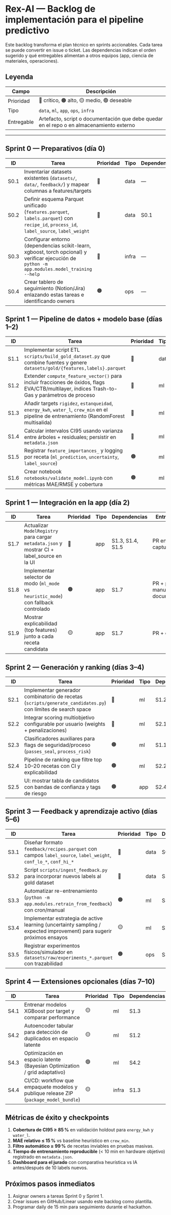 # Rex-AI — Backlog de implementación para el pipeline predictivo

Este backlog transforma el plan técnico en sprints accionables. Cada tarea se puede convertir en issue o ticket. Las dependencias indican el orden sugerido y qué entregables alimentan a otros equipos (app, ciencia de materiales, operaciones).

## Leyenda

| Campo | Descripción |
| --- | --- |
| Prioridad | 🔴 crítico, 🟠 alto, 🟡 medio, 🟢 deseable |
| Tipo | `data`, `ml`, `app`, `ops`, `infra` |
| Entregable | Artefacto, script o documentación que debe quedar en el repo o en almacenamiento externo |

---

## Sprint 0 — Preparativos (día 0)

| ID | Tarea | Prioridad | Tipo | Dependencias | Entregable |
| --- | --- | --- | --- | --- | --- |
| S0.1 | Inventariar datasets existentes (`datasets/`, `data/`, `feedback/`) y mapear columnas a features/targets | 🔴 | data | — | `docs/data_inventory.md` |
| S0.2 | Definir esquema Parquet unificado (`features.parquet`, `labels.parquet`) con `recipe_id`, `process_id`, `label_source`, `label_weight` | 🔴 | data | S0.1 | `datasets/schema.yaml` |
| S0.3 | Configurar entorno (dependencias scikit-learn, xgboost, torch opcional) y verificar ejecución de `python -m app.modules.model_training --help` | 🔴 | infra | — | Log de instalación + `requirements-lock.txt` opcional |
| S0.4 | Crear tablero de seguimiento (Notion/Jira) enlazando estas tareas e identificando owners | 🟠 | ops | — | URL del tablero |

## Sprint 1 — Pipeline de datos + modelo base (días 1–2)

| ID | Tarea | Prioridad | Tipo | Dependencias | Entregable |
| --- | --- | --- | --- | --- | --- |
| S1.1 | Implementar script ETL `scripts/build_gold_dataset.py` que combine fuentes y genere `datasets/gold/{features,labels}.parquet` | 🔴 | data | S0.2 | Script + Parquet de muestra |
| S1.2 | Extender `compute_feature_vector()` para incluir fracciones de óxidos, flags EVA/CTB/multilayer, índices Trash-to-Gas y parámetros de proceso | 🔴 | ml | S1.1 | PR con cambios + pruebas unitarias |
| S1.3 | Añadir targets `rigidez`, `estanqueidad`, `energy_kwh`, `water_l`, `crew_min` en el pipeline de entrenamiento (RandomForest multisalida) | 🔴 | ml | S1.1 | `data/models/rexai_regressor.joblib`, `metadata.json` |
| S1.4 | Calcular intervalos CI95 usando varianza entre árboles + residuales; persistir en `metadata.json` | 🔴 | ml | S1.3 | Campos `confidence_interval` por target |
| S1.5 | Registrar `feature_importances_` y logging por receta (`ml_prediction`, `uncertainty`, `label_source`) | 🟠 | ml | S1.3 | Actualización en `app/modules/model_registry.py` |
| S1.6 | Crear notebook `notebooks/validate_model.ipynb` con métricas MAE/RMSE y cobertura | 🟠 | ml | S1.3 | Notebook con gráficos guardados |

## Sprint 1 — Integración en la app (día 2)

| ID | Tarea | Prioridad | Tipo | Dependencias | Entregable |
| --- | --- | --- | --- | --- | --- |
| S1.7 | Actualizar `ModelRegistry` para cargar `metadata.json` y mostrar CI + label_source en la UI | 🔴 | app | S1.3, S1.4, S1.5 | PR en `app/` + capturas UI |
| S1.8 | Implementar selector de modo (`ml_mode` vs `heuristic_mode`) con fallback controlado | 🟠 | app | S1.7 | PR + prueba manual documentada |
| S1.9 | Mostrar explicabilidad (top features) junto a cada receta candidata | 🟡 | app | S1.7 | PR + captura |

## Sprint 2 — Generación y ranking (días 3–4)

| ID | Tarea | Prioridad | Tipo | Dependencias | Entregable |
| --- | --- | --- | --- | --- | --- |
| S2.1 | Implementar generador combinatorio de recetas (`scripts/generate_candidates.py`) con límites de search space | 🔴 | ml | S1.2 | Script + JSON de candidatos |
| S2.2 | Integrar scoring multiobjetivo configurable por usuario (weights + penalizaciones) | 🔴 | ml | S2.1 | Función `score_recipe()` con tests |
| S2.3 | Clasificadores auxiliares para flags de seguridad/proceso (`passes_seal`, `process_risk`) | 🟠 | ml | S1.1 | Modelos guardados + métricas |
| S2.4 | Pipeline de ranking que filtre top 10–20 recetas con CI y explicabilidad | 🟠 | ml | S2.2, S2.3 | `scripts/rank_candidates.py` |
| S2.5 | UI: mostrar tabla de candidatos con bandas de confianza y tags de riesgo | 🟠 | app | S2.4 | PR + captura |

## Sprint 3 — Feedback y aprendizaje activo (días 5–6)

| ID | Tarea | Prioridad | Tipo | Dependencias | Entregable |
| --- | --- | --- | --- | --- | --- |
| S3.1 | Diseñar formato `feedback/recipes.parquet` con campos `label_source`, `label_weight`, `conf_lo_*`, `conf_hi_*` | 🔴 | data | S0.2 | Esquema + ejemplo |
| S3.2 | Script `scripts/ingest_feedback.py` para incorporar nuevos labels al gold dataset | 🔴 | data | S3.1, S1.1 | Script + test |
| S3.3 | Automatizar re-entrenamiento (`python -m app.modules.retrain_from_feedback`) con cron/manual | 🟠 | ml | S3.2 | Job o documentación |
| S3.4 | Implementar estrategia de active learning (uncertainty sampling / expected improvement) para sugerir próximos ensayos | 🟡 | ml | S2.4 | Módulo `app/modules/active_learning.py` |
| S3.5 | Registrar experimentos físicos/simulador en `datasets/raw/experiments_*.parquet` con trazabilidad | 🟠 | ops | S3.1 | Guía operativa |

## Sprint 4 — Extensiones opcionales (días 7–10)

| ID | Tarea | Prioridad | Tipo | Dependencias | Entregable |
| --- | --- | --- | --- | --- | --- |
| S4.1 | Entrenar modelos XGBoost por target y comparar performance | 🟡 | ml | S1.3 | Resultados en notebook + modelos |
| S4.2 | Autoencoder tabular para detección de duplicados en espacio latente | 🟡 | ml | S1.2 | `autoencoder.pt`, documentación |
| S4.3 | Optimización en espacio latente (Bayesian Optimization / grid adaptativo) | 🟢 | ml | S4.2 | Script `optimize_latent.py` |
| S4.4 | CI/CD: workflow que empaquete modelos y publique release ZIP (`package_model_bundle`) | 🟡 | infra | S1.3 | Archivo YAML de pipeline |

## Métricas de éxito y checkpoints

1. **Cobertura de CI95 ≥ 85 %** en validación holdout para `energy_kwh` y `water_l`.
2. **MAE relativo ≤ 15 %** vs baseline heurístico en `crew_min`.
3. **Filtro automático ≥ 99 %** de recetas inviables en pruebas masivas.
4. **Tiempo de entrenamiento reproducible** (< 10 min en hardware objetivo) registrado en `metadata.json`.
5. **Dashboard para el jurado** con comparativa heurística vs IA antes/después de 10 labels nuevos.

## Próximos pasos inmediatos

1. Asignar owners a tareas Sprint 0 y Sprint 1.
2. Crear issues en GitHub/Linear usando este backlog como plantilla.
3. Programar daily de 15 min para seguimiento durante el hackathon.
